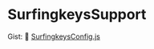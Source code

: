 # SurfingkeysSupport

Gist: 📄 [SurfingkeysConfig.js](https://gist.github.com/syon/3baa7ae49220c26d1753c77fe531501c)
